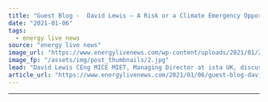 ```yaml
---
title: "Guest Blog -  David Lewis – A Risk or a Climate Emergency Opportunity?"
date: "2021-01-06"
tags: 
  - energy live news
source: "energy live news"
image_url: "https://www.energylivenews.com/wp-content/uploads/2021/01/2020-guest-blog-david-lewis-720x412-1.jpg"
image_fp: "/assets/img/post_thumbnails/2.jpg"
lead: "David Lewis CEng MICE MIET, Managing Director at ista UK, discusses the Heat Network (Metering and Billing) Regulations"
article_url: "https://www.energylivenews.com/2021/01/06/guest-blog-david-lewis-a-risk-or-a-climate-emergency-opportunity/"
---
```


---
